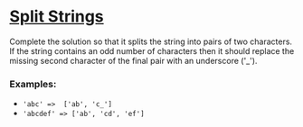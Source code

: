 # [Split Strings](https://www.codewars.com/kata/515de9ae9dcfc28eb6000001)

Complete the solution so that it splits the string into pairs of two characters. If the string contains an odd number of characters then it should replace the missing second character of the final pair with an underscore ('_').

### Examples:

* ```'abc' =>  ['ab', 'c_']```
* ```'abcdef' => ['ab', 'cd', 'ef']```